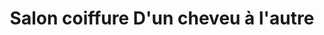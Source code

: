 ---
title: "Salon coiffure D'un cheveu à l'autre"
url: /montenay/salon-coiffure-dun-cheveu-a-lautre/
shop: coiffeur
---